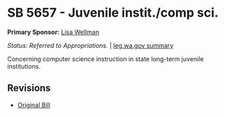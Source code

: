 # SB 5657 - Juvenile instit./comp sci.
**Primary Sponsor:** [Lisa Wellman](/person/leg/lisa.wellman.md)

*Status: Referred to Appropriations.* | [leg.wa.gov summary](https://app.leg.wa.gov/billsummary?BillNumber=5657&Year=2021)

Concerning computer science instruction in state long-term juvenile institutions.

## Revisions
* [Original Bill](1/)